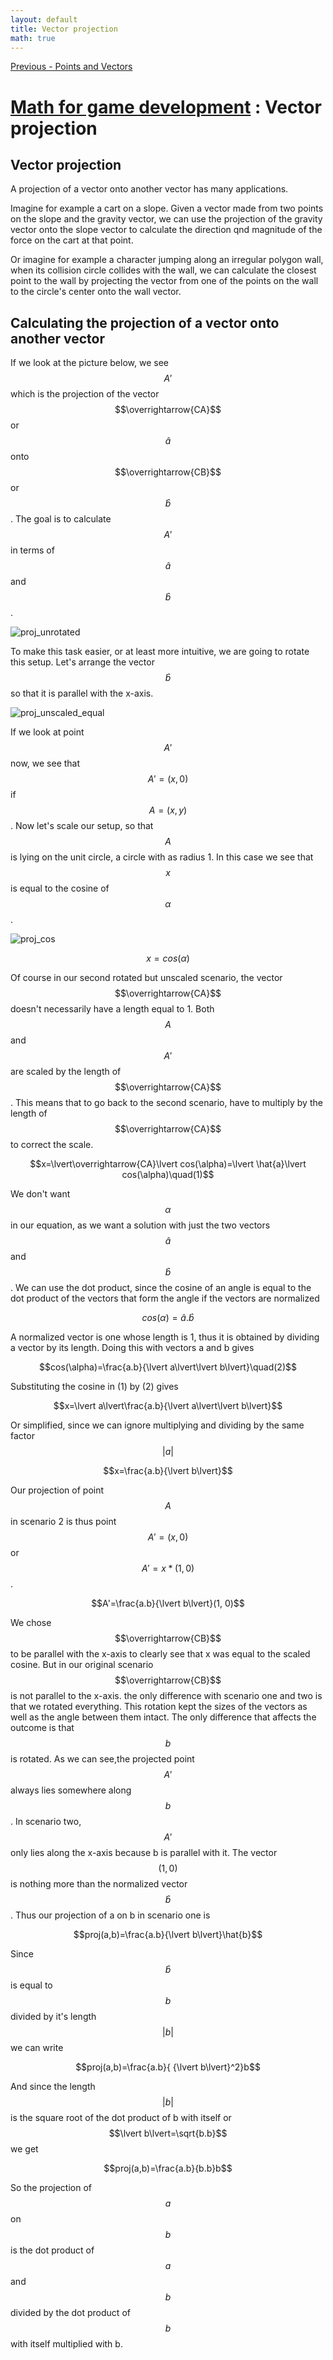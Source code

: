 ```yaml
---
layout: default
title: Vector projection
math: true
---
```


[Previous - Points and Vectors](2-angles.html)

# [Math for game development](../) : Vector projection

## Vector projection

A projection of a vector onto another vector has many applications.

Imagine for example a cart on a slope. Given a vector made from two points on the slope and the gravity vector, we can use the projection of the gravity vector onto the slope vector to calculate the direction qnd magnitude of the force on the cart at that point.

Or imagine for example a character jumping along an irregular polygon wall, when its collision circle collides with the wall, we can calculate the closest point to the wall by projecting the vector from one of the points on the wall to the circle's center onto the wall vector.

## Calculating the projection of a vector onto another vector

If we look at the picture below, we see $$A'$$ which is the projection of the vector $$\overrightarrow{CA}$$ or $$\hat{a}$$ onto $$\overrightarrow{CB}$$ or $$\hat{b}$$. The goal is to calculate $$A'$$ in terms of $$\hat{a}$$ and $$\hat{b}$$.

![proj_unrotated](/assets/proj_unrotated.png)

To make this task easier, or at least more intuitive, we are going to rotate this setup. Let's arrange the vector $$\hat{b}$$ so that it is parallel with the x-axis.

![proj_unscaled_equal](/assets/proj_unscaled_equal.png)

If we look at point $$A'$$ now, we see that $$A'=(x, 0)$$ if $$A=(x,y)$$. Now let's scale our setup, so that $$A$$ is lying on the unit circle, a circle with as radius 1. In this case we see that $$x$$ is equal to the cosine of $$\alpha$$.

![proj_cos](/assets/proj_cos.png)

$$x=cos(\alpha)$$

Of course in our second rotated but unscaled scenario, the vector $$\overrightarrow{CA}$$ doesn't necessarily have a length equal to 1. Both $$A$$ and $$A'$$ are scaled by the length of $$\overrightarrow{CA}$$. This means that to go back to the second scenario, have to multiply by the length of $$\overrightarrow{CA}$$ to correct the scale.

$$x=\lvert\overrightarrow{CA}\lvert cos(\alpha)=\lvert \hat{a}\lvert cos(\alpha)\quad(1)$$

We don't want $$\alpha$$ in our equation, as we want a solution with just the two vectors $$\hat{a}$$ and $$\hat{b}$$. We can use the dot product, since the cosine of an angle is equal to the dot product of the vectors that form the angle if the vectors are normalized

$$cos(\alpha)=\hat{a}.\hat{b}$$

A normalized vector is one whose length is 1, thus it is obtained by dividing a vector by its length. Doing this with vectors a and b gives

$$cos(\alpha)=\frac{a.b}{\lvert a\lvert\lvert b\lvert}\quad(2)$$

Substituting the cosine in (1) by (2) gives

$$x=\lvert a\lvert\frac{a.b}{\lvert a\lvert\lvert b\lvert}$$

Or simplified, since we can ignore multiplying and dividing by the same factor $$\lvert a\lvert$$

$$x=\frac{a.b}{\lvert b\lvert}$$

Our projection of point $$A$$ in scenario 2 is thus point $$A'=(x,0)$$ or $$A'=x*(1,0)$$. 

$$A'=\frac{a.b}{\lvert b\lvert}(1, 0)$$

We chose $$\overrightarrow{CB}$$ to be parallel with the x-axis to clearly see that x was equal to the scaled cosine. But in our original scenario $$\overrightarrow{CB}$$ is not parallel to the x-axis. the only difference with scenario one and two is that we rotated everything. This rotation kept the sizes of the vectors as well as the angle between them intact. The only difference that affects the outcome is that $$b$$ is rotated. As we can see,the projected point $$A'$$ always lies somewhere along $$b$$. In scenario two, $$A'$$ only lies along the x-axis because b is parallel with it. The vector $$(1,0)$$ is nothing more than the normalized vector $$\hat{b}$$. Thus our projection of a on b in scenario one is

$$proj(a,b)=\frac{a.b}{\lvert b\lvert}\hat{b}$$

Since $$\hat{b}$$ is equal to $$b$$ divided by it's length $$\lvert b\lvert$$ we can write

$$proj(a,b)=\frac{a.b}{ {\lvert b\lvert}^2}b$$

And since the length $$\lvert b\lvert$$ is the square root of the dot product of b with itself or $$\lvert b\lvert=\sqrt{b.b}$$ we get

$$proj(a,b)=\frac{a.b}{b.b}b$$

So the projection of $$a$$ on $$b$$ is the dot product of $$a$$ and $$b$$ divided by the dot product of $$b$$ with itself multiplied with b.


